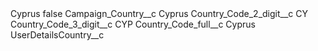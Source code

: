 <?xml version="1.0" encoding="UTF-8"?>
<CustomMetadata xmlns="http://soap.sforce.com/2006/04/metadata" xmlns:xsi="http://www.w3.org/2001/XMLSchema-instance" xmlns:xsd="http://www.w3.org/2001/XMLSchema">
    <label>Cyprus</label>
    <protected>false</protected>
    <values>
        <field>Campaign_Country__c</field>
        <value xsi:type="xsd:string">Cyprus</value>
    </values>
    <values>
        <field>Country_Code_2_digit__c</field>
        <value xsi:type="xsd:string">CY</value>
    </values>
    <values>
        <field>Country_Code_3_digit__c</field>
        <value xsi:type="xsd:string">CYP</value>
    </values>
    <values>
        <field>Country_Code_full__c</field>
        <value xsi:type="xsd:string">Cyprus</value>
    </values>
    <values>
        <field>UserDetailsCountry__c</field>
        <value xsi:nil="true"/>
    </values>
</CustomMetadata>
